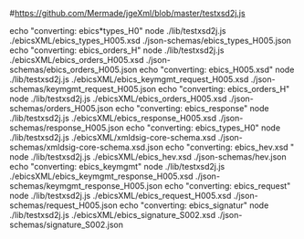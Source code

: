#https://github.com/Mermade/jgeXml/blob/master/testxsd2j.js

echo "converting: ebics\*types_H0"
node ./lib/testxsd2j.js ./ebicsXML/ebics_types_H005.xsd ./json-schemas/ebics_types_H005.json
echo "converting: ebics_orders_H"
node ./lib/testxsd2j.js ./ebicsXML/ebics_orders_H005.xsd ./json-schemas/ebics_orders_H005.json
echo "converting: ebics_H005.xsd"
node ./lib/testxsd2j.js ./ebicsXML/ebics_keymgmt_request_H005.xsd ./json-schemas/keymgmt_request_H005.json
echo "converting: ebics_orders_H"
node ./lib/testxsd2j.js ./ebicsXML/ebics_orders_H005.xsd ./json-schemas/orders_H005.json
echo "converting: ebics_response"
node ./lib/testxsd2j.js ./ebicsXML/ebics_response_H005.xsd ./json-schemas/response_H005.json
echo "converting: ebics_types_H0"
node ./lib/testxsd2j.js ./ebicsXML/xmldsig-core-schema.xsd ./json-schemas/xmldsig-core-schema.xsd.json
echo "converting: ebics_hev.xsd "
node ./lib/testxsd2j.js ./ebicsXML/ebics_hev.xsd ./json-schemas/hev.json
echo "converting: ebics_keymgmt"
node ./lib/testxsd2j.js ./ebicsXML/ebics_keymgmt_response_H005.xsd ./json-schemas/keymgmt_response_H005.json
echo "converting: ebics_request"
node ./lib/testxsd2j.js ./ebicsXML/ebics_request_H005.xsd ./json-schemas/request_H005.json
echo "converting: ebics_signatur"
node ./lib/testxsd2j.js ./ebicsXML/ebics_signature_S002.xsd ./json-schemas/signature_S002.json
